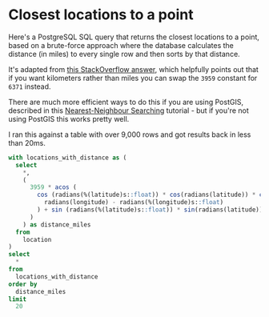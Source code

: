 # Closest locations to a point

Here's a PostgreSQL SQL query that returns the closest locations to a point, based on a brute-force approach where the database calculates the distance (in miles) to every single row and then sorts by that distance.

It's adapted from [this StackOverflow answer](https://gis.stackexchange.com/a/31629), which helpfully points out that if you want kilometers rather than miles you can swap the `3959` constant for `6371` instead.

There are much more efficient ways to do this if you are using PostGIS, described in this [Nearest-Neighbour Searching](https://postgis.net/workshops/postgis-intro/knn.html) tutorial - but if you're not using PostGIS this works pretty well.

I ran this against a table with over 9,000 rows and got results back in less than 20ms.

```sql
with locations_with_distance as (
  select
    *,
    (
      3959 * acos (
        cos (radians(%(latitude)s::float)) * cos(radians(latitude)) * cos(
          radians(longitude) - radians(%(longitude)s::float)
        ) + sin (radians(%(latitude)s::float)) * sin(radians(latitude))
      )
    ) as distance_miles
  from
    location
)
select
  *
from
  locations_with_distance
order by
  distance_miles
limit
  20
```

